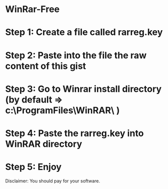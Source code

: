 # WinRar-Free

# Step 1: Create a file called rarreg.key
# Step 2: Paste into the file the raw content of this gist
# Step 3: Go to Winrar install directory (by default => c:\ProgramFiles\WinRAR\ )
# Step 4: Paste the rarreg.key into WinRAR directory
# Step 5: Enjoy

Disclaimer: You should pay for your software.
